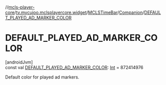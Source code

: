 //[mcls-player-core](../../../../index.md)/[tv.mycujoo.mclsplayercore.widget](../../index.md)/[MCLSTimeBar](../index.md)/[Companion](index.md)/[DEFAULT_PLAYED_AD_MARKER_COLOR](-d-e-f-a-u-l-t_-p-l-a-y-e-d_-a-d_-m-a-r-k-e-r_-c-o-l-o-r.md)

# DEFAULT_PLAYED_AD_MARKER_COLOR

[androidJvm]\
const val [DEFAULT_PLAYED_AD_MARKER_COLOR](-d-e-f-a-u-l-t_-p-l-a-y-e-d_-a-d_-m-a-r-k-e-r_-c-o-l-o-r.md): [Int](https://kotlinlang.org/api/latest/jvm/stdlib/kotlin/-int/index.html) = 872414976

Default color for played ad markers.
